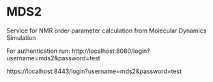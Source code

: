 # MDS2
Service for NMR order parameter calculation from Molecular Dynamics Simulation  

For authentication run: http://localhost:8080/login?username=mds2&password=test

https://localhost:8443/login?username=mds2&password=test